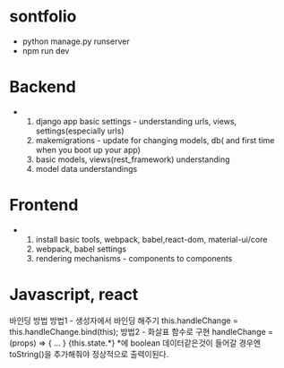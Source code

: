 # sontfolio

- python manage.py runserver
- npm run dev

# Backend

- 1) django app basic settings - understanding urls, views, settings(especially urls)
  2) makemigrations - update for changing models, db( and first time when you boot up your app)
  3) basic models, views(rest_framework) understanding
  4) model data understandings

# Frontend
- 1) install basic tools, webpack, babel,react-dom, material-ui/core
  2) webpack, babel settings
  3) rendering mechanisms - components to components


# Javascript, react
바인딩 방법
방법1 - 생성자에서 바인딩 해주기
this.handleChange = this.handleChange.bind(this);
방법2 - 화살표 함수로 구현
handleChange = (props) => {
  ...
}
{this.state.*} *에 boolean 데이터같은것이 들어갈 경우엔 toString()을 추가해줘야 정상적으로 출력이된다.